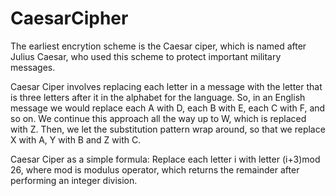# CaesarCipher
 The earliest encrytion scheme is the Caesar ciper, which is named after Julius Caesar, who used
 this scheme to protect important military messages.
 
 Caesar Ciper involves replacing each letter in a message with the letter that is three letters 
 after it in the alphabet for the language. 
 So, in an English message we would replace each A with D, each B with E, each C with F, and 
 so on. We continue this approach all the way up to W, which is replaced with Z. Then, we let
 the substitution pattern wrap around, so that we replace X with A, Y with B and Z with C.
 
 Caesar Ciper as a simple formula: 
      Replace each letter i with letter (i+3)mod 26,
  where mod is modulus operator, which returns the remainder after performing an integer division.
 
